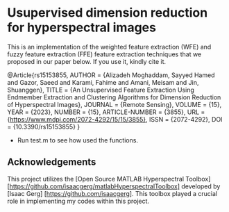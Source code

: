 # Usupervised dimension reduction for hyperspectral images

This is an implementation of the weighted feature extraction (WFE) and fuzzy feature extraction (FFE) feature extraction techniques that we proposed in our paper below. If you use it, kindly cite it.

@Article{rs15153855,
AUTHOR = {Alizadeh Moghaddam, Sayyed Hamed and Gazor, Saeed and Karami, Fahime and Amani, Meisam and Jin, Shuanggen},
TITLE = {An Unsupervised Feature Extraction Using Endmember Extraction and Clustering Algorithms for Dimension Reduction of Hyperspectral Images},
JOURNAL = {Remote Sensing},
VOLUME = {15},
YEAR = {2023},
NUMBER = {15},
ARTICLE-NUMBER = {3855},
URL = {https://www.mdpi.com/2072-4292/15/15/3855},
ISSN = {2072-4292},
DOI = {10.3390/rs15153855}
}


- Run test.m to see how used the functions.

## Acknowledgements
This project utilizes the [Open Source MATLAB Hyperspectral Toolbox] [https://github.com/isaacgerg/matlabHyperspectralToolbox] developed by [Isaac Gerg] [https://github.com/isaacgerg]. This toolbox played a crucial role in implementing my codes within this project.



